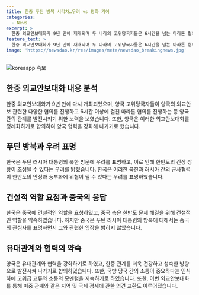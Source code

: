 ```yaml
---
title: 한중 푸틴 방북 시각차…우려 vs 평화 기여
categories:
  - News
excerpt: >
  한중 외교안보대화가 9년 만에 재개되며 두 나라의 고위당국자들은 6시간을 넘는 마라톤 협의를 이뤘다. 회의는 한반도 긴장 조성과 관련하여 중국의 건설적 역할 요청에 중국의 대한반도 정책 변화 여부를 놓고 공감대를 형성했다. 러시아 대통령의 북한 방문에 대해 한국은 우려를 표명하고, 중국은 러북 교류에 기여한다는 입장을 보였다. 앞으로도 외교안보대화를 정례화하고, 양국 관계를 발전시키기 위한 노력을 지속할 계획이다.
feature_text: >
  한중 외교안보대화가 9년 만에 재개되며 두 나라의 고위당국자들은 6시간을 넘는 마라톤 협의를 이뤘다. 회의는 한반도 긴장 조성과 관련하여 중국의 건설적 역할 요청에 중국의 대한반도 정책 변화 여부를 놓고 공감대를 형성했다. 러시아 대통령의 북한 방문에 대해 한국은 우려를 표명하고, 중국은 러북 교류에 기여한다는 입장을 보였다. 앞으로도 외교안보대화를 정례화하고, 양국 관계를 발전시키기 위한 노력을 지속할 계획이다.
image: 'https://newsdao.kr/res/images/meta/newsdao_breakingnews.jpg'
---
```


<p><img src="https://newsdao.kr/res/images/meta/newsdao_breakingnews.jpg" alt="koreaapp 속보" /></p>

<h2 data-ke-size="size26">한중 외교안보대화 내용 분석</h2>

<p data-ke-size="size16">한중 외교안보대화가 9년 만에 다시 개최되었으며, 양국 고위당국자들이 양국의 외교안보 관련한 다양한 협의를 진행하고 6시간 이상에 걸친 마라톤 협의를 진행하는 등 양국 간의 관계를 발전시키기 위한 노력을 보였습니다. 또한, 양국은 이러한 외교안보대화를 정례화하기로 합의하여 양국 협력을 강화해 나가기로 했습니다.</p>

<h2 data-ke-size="size24">푸틴 방북과 우려 표명</h2>

<p data-ke-size="size16">한국은 푸틴 러시아 대통령의 북한 방문에 우려를 표명하고, 이로 인해 한반도의 긴장 상황이 조성될 수 있다는 우려를 밝혔습니다. 한국은 이러한 북한과 러시아 간의 군사협력이 한반도의 안정과 풍부화에 위협이 될 수 있다는 우려를 표명하였습니다.</p>

<h2 data-ke-size="size24">건설적 역할 요청과 중국의 응답</h2>

<p data-ke-size="size16">한국은 중국에 건설적인 역할을 요청하였고, 중국 측은 한반도 문제 해결을 위해 건설적인 역할을 약속하였습니다. 하지만 중국은 푸틴 러시아 대통령의 방북에 대해서는 중국의 관심사를 표명하면서 그와 관련한 입장을 밝히지 않았습니다.</p>

<h2 data-ke-size="size24">유대관계와 협력의 약속</h2>

<p data-ke-size="size16">양국은 유대관계와 협력을 강화하기로 하였고, 한중 관계를 더욱 건강하고 성숙한 방향으로 발전시켜 나가기로 합의하였습니다. 또한, 국방 당국 간의 소통이 중요하다는 인식 하에 고위급 교류와 소통의 모멘텀을 지속하기로 하였습니다. 또한, 이번 외교안보대화를 통해 미중 관계와 같은 지역 및 국제 정세에 관한 의견 교환도 이루어졌습니다.</p>

